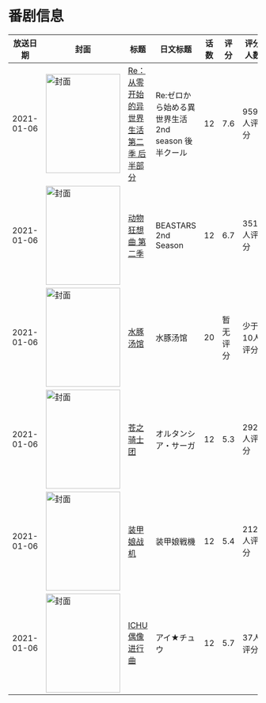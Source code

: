 # 番剧信息

|放送日期|封面|标题|日文标题|话数|评分|评分人数|
|---|---|---|---|---|---|---|
|2021-01-06|<img src="https://lain.bgm.tv/pic/cover/c/aa/64/316247_Yd3F5.jpg" alt="封面" style="width:150px;height:200px;object-fit:cover;">|[Re：从零开始的异世界生活 第二季 后半部分](https://bangumi.tv/subject/316247)|Re:ゼロから始める異世界生活 2nd season 後半クール|12|7.6|9599人评分|
|2021-01-06|<img src="https://lain.bgm.tv/pic/cover/c/f4/44/297224_DaR7k.jpg" alt="封面" style="width:150px;height:200px;object-fit:cover;">|[动物狂想曲 第二季](https://bangumi.tv/subject/297224)|BEASTARS 2nd Season|12|6.7|3517人评分|
|2021-01-06|<img src="https://lain.bgm.tv/pic/cover/c/a1/0a/312326_EMrRM.jpg" alt="封面" style="width:150px;height:200px;object-fit:cover;">|[水豚汤馆](https://bangumi.tv/subject/312326)|水豚汤馆|20|暂无评分|少于10人评分|
|2021-01-06|<img src="https://lain.bgm.tv/pic/cover/c/d1/43/297370_o3n00.jpg" alt="封面" style="width:150px;height:200px;object-fit:cover;">|[苍之骑士团](https://bangumi.tv/subject/297370)|オルタンシア・サーガ|12|5.3|292人评分|
|2021-01-06|<img src="https://lain.bgm.tv/pic/cover/c/2d/0d/278998_333Du.jpg" alt="封面" style="width:150px;height:200px;object-fit:cover;">|[装甲娘战机](https://bangumi.tv/subject/278998)|装甲娘戦機|12|5.4|212人评分|
|2021-01-06|<img src="https://lain.bgm.tv/pic/cover/c/c0/76/280615_zfF1K.jpg" alt="封面" style="width:150px;height:200px;object-fit:cover;">|[ICHU偶像进行曲](https://bangumi.tv/subject/280615)|アイ★チュウ|12|5.7|37人评分|
